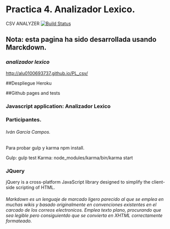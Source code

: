 # Practica 4. Analizador Lexico. #
CSV ANALYZER    [![Build Status](https://travis-ci.org/alu0100693737/PL_AnalizadorLexico.svg)](https://travis-ci.org/alu0100693737/PL_AnalizadorLexico)

Nota: esta pagina ha sido desarrollada usando Marckdown.
--------------------------------------------------------

### ***analizador lexico***

http://alu0100693737.github.io/PL_csv/

##Despliegue Heroku

##Github pages and tests

### Javascript application: Analizador Lexico

### Participantes.
###### Iván García Campos.

Para probar gulp y karma
npm install.

Gulp: gulp test
Karma: node_modules/karma/bin/karma start

### JQuery 
 jQuery is a cross-platform JavaScript library designed to simplify the client-side scripting of HTML. 
###### Markdown es un lenguaje de marcado ligero parecido al que se emplea en muchas wikis y basado originalmente en convenciones existentes en el carcado de los correos electronicos. Emplea texto plano, procurando que sea legible pero consiguientdo que se convierta en XHTML correctamente formateado.
